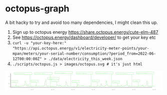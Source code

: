 # octopus-graph

A bit hacky to try and avoid too many dependencies, I might clean this up.

1. Sign up to octopus energy https://share.octopus.energy/cute-elm-487
2. See https://octopus.energy/dashboard/developer/ to get your key etc
3. `curl -u "your-key-here:" "https://api.octopus.energy/v1/electricity-meter-points/your-mpan/meters/your-serial-number/consumption/?period_from=2022-06-12T00:00:00Z" > ./data/electricity_this_week.json`
4. `./scripts/octopus.js > images/octopus.svg # it's just html`

![Sample octopus energy graph](images/octopus.svg)
